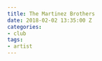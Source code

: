 ```yaml
---
title: The Martinez Brothers
date: 2018-02-02 13:35:00 Z
categories:
- club
tags:
- artist
---
```


